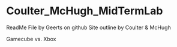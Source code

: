 # Coulter_McHugh_MidTermLab
ReadMe File by Geerts on github
Site outline by Coulter & McHugh

Gamecube vs. Xbox
